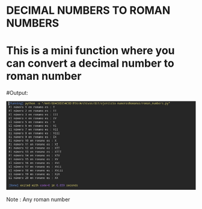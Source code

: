 # DECIMAL NUMBERS TO ROMAN NUMBERS

# This is a mini function where you can convert a decimal number to roman number

#Output:

![](./img.png)

Note : Any roman number 